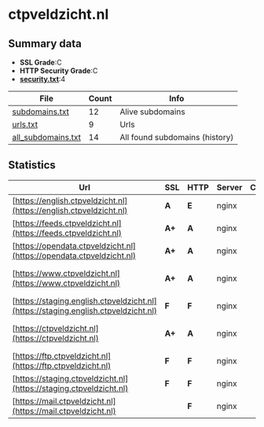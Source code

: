 

# ctpveldzicht.nl
## Summary data


 - **SSL Grade**:C
 - **HTTP Security Grade**:C
 - **[security.txt](https://www.digitaleoverheid.nl/nieuws/standaard-security-txt-nu-verplicht-voor-overheid/)**:4


| File       | Count | Info |
|------------|-------|------|
|[subdomains.txt](/data/ctpveldzicht.nl/subdomains.txt)|12|Alive subdomains|
|[urls.txt](/data/ctpveldzicht.nl/urls.txt)|9|Urls|
|[all_subdomains.txt](/data/ctpveldzicht.nl/all_subdomains.txt)|14|All found subdomains (history)|


## Statistics


| Url | SSL | HTTP | Server | Cookie | HSTS | CORS | CTO | CSP | XFO | XXP | RP |FP| Tech |Title |
|--------|-------|-------|------|------|------|------|------|------|------|------|------|------|------|------|
|[https://english.ctpveldzicht.nl](https://english.ctpveldzicht.nl)| **A**| **E**|nginx| | | | | | :white_check_mark: | | :white_check_mark: | |Nginx|Default site|
|[https://feeds.ctpveldzicht.nl](https://feeds.ctpveldzicht.nl)| **A+**| **A**|nginx| |:white_check_mark: | | | | :white_check_mark: | :white_check_mark: | :white_check_mark: | |HSTS Nginx||
|[https://opendata.ctpveldzicht.nl](https://opendata.ctpveldzicht.nl)| **A+**| **A**|nginx| |:white_check_mark: | | | | :white_check_mark: | :white_check_mark: | :white_check_mark: | |HSTS Nginx||
|[https://www.ctpveldzicht.nl](https://www.ctpveldzicht.nl)| **A+**| **A**|nginx| |:white_check_mark: | | |:warning: | :white_check_mark: | :white_check_mark: | :white_check_mark: | |Bloomreach HSTS Nginx|Home | Centrum v...|
|[https://staging.english.ctpveldzicht.nl](https://staging.english.ctpveldzicht.nl)| **F**| **F**|nginx| | | | | | | | :white_check_mark: | |Nginx|Default site|
|[https://ctpveldzicht.nl](https://ctpveldzicht.nl)| **A+**| **A**|nginx| |:white_check_mark: | | |:warning: | :white_check_mark: | :white_check_mark: | :white_check_mark: | |HSTS Nginx|301 Moved Perman...|
|[https://ftp.ctpveldzicht.nl](https://ftp.ctpveldzicht.nl)| **F**| **F**|nginx| | | | | | | | :white_check_mark: | |Nginx|Default site|
|[https://staging.ctpveldzicht.nl](https://staging.ctpveldzicht.nl)| **F**| **F**|nginx| | | | | | | | :white_check_mark: | |Nginx|Default site|
|[https://mail.ctpveldzicht.nl](https://mail.ctpveldzicht.nl)| | **F**|nginx| | | | | | | | :white_check_mark: | |Nginx|Default site|

